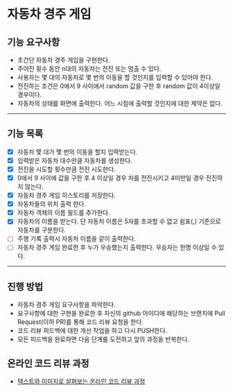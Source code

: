 # 자동차 경주 게임

## 기능 요구사항
* 초간단 자동차 경주 게임을 구현한다.
* 주어진 횟수 동안 n대의 자동차는 전진 또는 멈출 수 있다.
* 사용자는 몇 대의 자동차로 몇 번의 이동을 할 것인지를 입력할 수 있어야 한다.
* 전진하는 조건은 0에서 9 사이에서 random 값을 구한 후 random 값이 4이상일 경우이다.
* 자동차의 상태를 화면에 출력한다. 어느 시점에 출력할 것인지에 대한 제약은 없다.

---

## 기능 목록
- [X] 자동차 몇 대가 몇 번의 이동을 할지 입력받는다.
- [X] 입력받은 자동차 대수만큼 자동차를 생성한다.
- [X] 전진을 시도할 횟수만큼 전진 시도한다.  
- [X] 0에서 9 사이에 값을 구한 후 4 이상일 경우 차를 전진시키고 4미만일 경우 전진하지 않는다.
- [X] 자동차 경주 게임 히스토리를 저장한다.
- [X] 자동차들의 위치 출력 한다.
- [X] 자동차 객체의 이름 필드를 추가한다.
- [X] 자동차의 이름을 받는다. 단 자동차 이름은 5자를 초과할 수 없고 쉼표(,) 기준으로 자동차를 구분한다.
- [ ] 주행 기록 출력시 자동차 이름을 같이 출력한다.
- [ ] 자동차 경주 게임 완료한 후 누가 우승했는지 출력한다. 우승자는 한명 이상일 수 있다.

---

## 진행 방법
* 자동차 경주 게임 요구사항을 파악한다.
* 요구사항에 대한 구현을 완료한 후 자신의 github 아이디에 해당하는 브랜치에 Pull Request(이하 PR)를 통해 코드 리뷰 요청을 한다.
* 코드 리뷰 피드백에 대한 개선 작업을 하고 다시 PUSH한다.
* 모든 피드백을 완료하면 다음 단계를 도전하고 앞의 과정을 반복한다.

## 온라인 코드 리뷰 과정
* [텍스트와 이미지로 살펴보는 온라인 코드 리뷰 과정](https://github.com/next-step/nextstep-docs/tree/master/codereview)